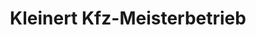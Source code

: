 ---
title: "Kleinert Kfz-Meisterbetrieb"
url: /ilsede/kleinert-kfz-meisterbetrieb/
shop: Autowerkstatt
---